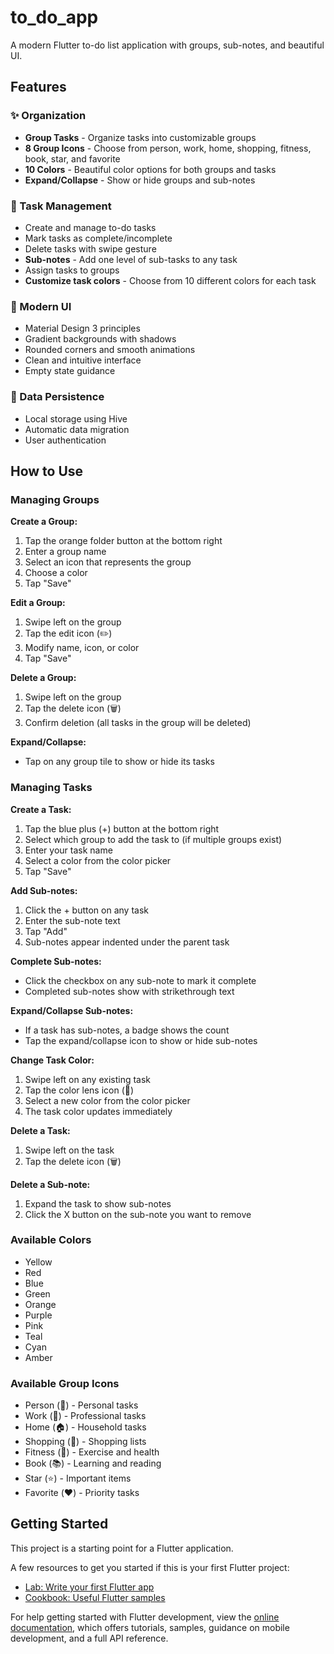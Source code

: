 # to_do_app

A modern Flutter to-do list application with groups, sub-notes, and beautiful UI.

## Features

### ✨ Organization
- **Group Tasks** - Organize tasks into customizable groups
- **8 Group Icons** - Choose from person, work, home, shopping, fitness, book, star, and favorite
- **10 Colors** - Beautiful color options for both groups and tasks
- **Expand/Collapse** - Show or hide groups and sub-notes

### 📝 Task Management
- Create and manage to-do tasks
- Mark tasks as complete/incomplete
- Delete tasks with swipe gesture
- **Sub-notes** - Add one level of sub-tasks to any task
- Assign tasks to groups
- **Customize task colors** - Choose from 10 different colors for each task

### 🎨 Modern UI
- Material Design 3 principles
- Gradient backgrounds with shadows
- Rounded corners and smooth animations
- Clean and intuitive interface
- Empty state guidance

### 💾 Data Persistence
- Local storage using Hive
- Automatic data migration
- User authentication

## How to Use

### Managing Groups
**Create a Group:**
1. Tap the orange folder button at the bottom right
2. Enter a group name
3. Select an icon that represents the group
4. Choose a color
5. Tap "Save"

**Edit a Group:**
1. Swipe left on the group
2. Tap the edit icon (✏️)
3. Modify name, icon, or color
4. Tap "Save"

**Delete a Group:**
1. Swipe left on the group
2. Tap the delete icon (🗑️)
3. Confirm deletion (all tasks in the group will be deleted)

**Expand/Collapse:**
- Tap on any group tile to show or hide its tasks

### Managing Tasks
**Create a Task:**
1. Tap the blue plus (+) button at the bottom right
2. Select which group to add the task to (if multiple groups exist)
3. Enter your task name
4. Select a color from the color picker
5. Tap "Save"

**Add Sub-notes:**
1. Click the + button on any task
2. Enter the sub-note text
3. Tap "Add"
4. Sub-notes appear indented under the parent task

**Complete Sub-notes:**
- Click the checkbox on any sub-note to mark it complete
- Completed sub-notes show with strikethrough text

**Expand/Collapse Sub-notes:**
- If a task has sub-notes, a badge shows the count
- Tap the expand/collapse icon to show or hide sub-notes

**Change Task Color:**
1. Swipe left on any existing task
2. Tap the color lens icon (🎨)
3. Select a new color from the color picker
4. The task color updates immediately

**Delete a Task:**
1. Swipe left on the task
2. Tap the delete icon (🗑️)

**Delete a Sub-note:**
1. Expand the task to show sub-notes
2. Click the X button on the sub-note you want to remove

### Available Colors
- Yellow
- Red
- Blue
- Green
- Orange
- Purple
- Pink
- Teal
- Cyan
- Amber

### Available Group Icons
- Person (👤) - Personal tasks
- Work (💼) - Professional tasks
- Home (🏠) - Household tasks
- Shopping (🛒) - Shopping lists
- Fitness (💪) - Exercise and health
- Book (📚) - Learning and reading
- Star (⭐) - Important items
- Favorite (❤️) - Priority tasks

## Getting Started

This project is a starting point for a Flutter application.

A few resources to get you started if this is your first Flutter project:

- [Lab: Write your first Flutter app](https://docs.flutter.dev/get-started/codelab)
- [Cookbook: Useful Flutter samples](https://docs.flutter.dev/cookbook)

For help getting started with Flutter development, view the
[online documentation](https://docs.flutter.dev/), which offers tutorials,
samples, guidance on mobile development, and a full API reference.
